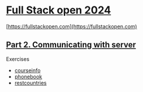 # [Full Stack open 2024](/)

[https://fullstackopen.com](https://fullstackopen.com)

## [Part 2. Communicating with server](https://fullstackopen.com/en/part2)

Exercises 

- [courseinfo](/part2/courseinfo)
- [phonebook](/part2/phonebook)
- [restcountries](/part2/restcountries)
